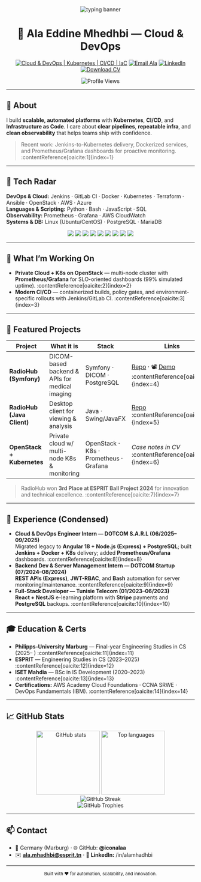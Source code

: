 <!-- Profile README for github.com/iconalaa -->

<div align="center">

<img src="https://readme-typing-svg.demolab.com/?lines=Cloud%20%26%20DevOps%20Engineer;Kubernetes%20%7C%20CI%2FCD%20%7C%20IaC;Automation%20%E2%80%A2%20Reliability%20%E2%80%A2%20Observability&font=Fira%20Code&center=true&width=820&height=45&color=00BFFF&vCenter=true&size=22&pause=1200" alt="typing banner" />

<br/>

# 🚀 Ala Eddine Mhedhbi — Cloud & DevOps

[![Cloud & DevOps | Kubernetes | CI/CD | IaC](https://img.shields.io/badge/Cloud_&_DevOps_%7C_Kubernetes_%7C_CI%2FCD_%7C_IaC-0A0A0A?style=for-the-badge&logo=linux&logoColor=white)](#)
<a href="mailto:ala.mhadhbi@esprit.tn"><img alt="Email Ala" src="https://img.shields.io/badge/Email-ala.mhadhbi%40esprit.tn-D14836?style=for-the-badge&logo=gmail&logoColor=white"></a>
<a href="https://www.linkedin.com/in/alamhadhbi"><img alt="LinkedIn" src="https://img.shields.io/badge/LinkedIn-Ala%20Eddine%20Mhedhbi-0A66C2?style=for-the-badge&logo=linkedin&logoColor=white"></a>
<a href="https://raw.githubusercontent.com/iconalaa/iconalaa/main/Ala-Eddine-Mhedhbi-CV.pdf"><img alt="Download CV" src="https://img.shields.io/badge/Download_CV-4285F4?style=for-the-badge&logo=adobeacrobatreader&logoColor=white"></a>

<img src="https://komarev.com/ghpvc/?username=iconalaa&label=Profile%20Views&color=0e75b6&style=flat" alt="Profile Views" />

</div>

---

## 💬 About
I build **scalable, automated platforms** with **Kubernetes**, **CI/CD**, and **Infrastructure as Code**. I care about **clear pipelines**, **repeatable infra**, and **clean observability** that helps teams ship with confidence.

> Recent work: Jenkins-to-Kubernetes delivery, Dockerized services, and Prometheus/Grafana dashboards for proactive monitoring. :contentReference[oaicite:1]{index=1}

---

## 🔧 Tech Radar

**DevOps & Cloud:** Jenkins · GitLab CI · Docker · Kubernetes · Terraform · Ansible · OpenStack · AWS · Azure  
**Languages & Scripting:** Python · Bash · JavaScript · SQL  
**Observability:** Prometheus · Grafana · AWS CloudWatch  
**Systems & DB:** Linux (Ubuntu/CentOS) · PostgreSQL · MariaDB

<p align="center">
<img src="https://img.shields.io/badge/AWS-FF9900?style=for-the-badge&logo=amazon-aws&logoColor=white"/>
<img src="https://img.shields.io/badge/Azure-0072C6?style=for-the-badge&logo=microsoftazure&logoColor=white"/>
<img src="https://img.shields.io/badge/OpenStack-ED1944?style=for-the-badge&logo=openstack&logoColor=white"/>
<img src="https://img.shields.io/badge/Docker-2496ED?style=for-the-badge&logo=docker&logoColor=white"/>
<img src="https://img.shields.io/badge/Kubernetes-326CE5?style=for-the-badge&logo=kubernetes&logoColor=white"/>
<img src="https://img.shields.io/badge/Terraform-7B42BC?style=for-the-badge&logo=terraform&logoColor=white"/>
<img src="https://img.shields.io/badge/Ansible-EE0000?style=for-the-badge&logo=ansible&logoColor=white"/>
<img src="https://img.shields.io/badge/Prometheus-E6522C?style=for-the-badge&logo=prometheus&logoColor=white"/>
<img src="https://img.shields.io/badge/Grafana-F46800?style=for-the-badge&logo=grafana&logoColor=white"/>
</p>

---

## 🧰 What I’m Working On
- **Private Cloud + K8s on OpenStack** — multi-node cluster with **Prometheus/Grafana** for SLO-oriented dashboards (99% simulated uptime). :contentReference[oaicite:2]{index=2}  
- **Modern CI/CD** — containerized builds, policy gates, and environment-specific rollouts with Jenkins/GitLab CI. :contentReference[oaicite:3]{index=3}

---

## 🧪 Featured Projects

| Project | What it is | Stack | Links |
|---|---|---|---|
| **RadioHub (Symfony)** | DICOM-based backend & APIs for medical imaging | Symfony · DICOM · PostgreSQL | [Repo](https://github.com/iconalaa/RadioHub-Symfony) · 📽️ [Demo](https://youtu.be/LrfAykPBK2I?si=DmxpDMW5Iv97mNU3) :contentReference[oaicite:4]{index=4} |
| **RadioHub (Java Client)** | Desktop client for viewing & analysis | Java · Swing/JavaFX | [Repo](https://github.com/iconalaa/RadioHub-Java) :contentReference[oaicite:5]{index=5} |
| **OpenStack + Kubernetes** | Private cloud w/ multi-node K8s & monitoring | OpenStack · K8s · Prometheus · Grafana | *Case notes in CV* :contentReference[oaicite:6]{index=6} |

> RadioHub won **3rd Place at ESPRIT Ball Project 2024** for innovation and technical excellence. :contentReference[oaicite:7]{index=7}

---

## 💼 Experience (Condensed)
- **Cloud & DevOps Engineer Intern — DOTCOM S.A.R.L (06/2025–09/2025)**  
  Migrated legacy to **Angular 18 + Node.js (Express) + PostgreSQL**; built **Jenkins + Docker + K8s** delivery; added **Prometheus/Grafana** dashboards. :contentReference[oaicite:8]{index=8}
- **Backend Dev & Server Management Intern — DOTCOM Startup (07/2024–08/2024)**  
  **REST APIs (Express)**, **JWT-RBAC**, and **Bash** automation for server monitoring/maintenance. :contentReference[oaicite:9]{index=9}
- **Full-Stack Developer — Tunisie Telecom (01/2023–06/2023)**  
  **React + NestJS** e-learning platform with **Stripe** payments and **PostgreSQL** backups. :contentReference[oaicite:10]{index=10}

---

## 🎓 Education & Certs
- **Philipps-University Marburg** — Final-year Engineering Studies in CS (2025– ) :contentReference[oaicite:11]{index=11}  
- **ESPRIT** — Engineering Studies in CS (2023–2025) :contentReference[oaicite:12]{index=12}  
- **ISET Mahdia** — BSc in IS Development (2020–2023) :contentReference[oaicite:13]{index=13}  
- **Certifications:** AWS Academy Cloud Foundations · CCNA SRWE · DevOps Fundamentals (IBM). :contentReference[oaicite:14]{index=14}

---

## 📈 GitHub Stats
<div align="center">
  <img src="https://github-readme-stats.vercel.app/api?username=iconalaa&show_icons=true&theme=tokyonight&hide_border=true" height="170" alt="GitHub stats"/>
  <img src="https://github-readme-stats.vercel.app/api/top-langs/?username=iconalaa&layout=compact&theme=tokyonight&hide_border=true" height="170" alt="Top languages"/>
  <br/>
  <img src="https://github-readme-streak-stats.herokuapp.com/?user=iconalaa&theme=tokyonight&hide_border=true" alt="GitHub Streak"/>
  <br/>
  <img src="https://github-profile-trophy.vercel.app/?username=iconalaa&theme=algolia&no-frame=true&column=7" alt="GitHub Trophies"/>
</div>

---

## 📫 Contact
- 📍 Germany (Marburg) · 🌐 GitHub: **@iconalaa**  
- ✉️ **ala.mhadhbi@esprit.tn** · 💼 **LinkedIn:** /in/alamhadhbi

---

<div align="center">
  <sub>Built with ❤️ for automation, scalability, and innovation.</sub>
</div>

<!--
References:
- Typing banner: https://github.com/DenverCoder1/readme-typing-svg
- Shields: https://shields.io
- Stats cards: https://github.com/anuraghazra/github-readme-stats
- Streak: https://github.com/denvercoder1/github-readme-streak-stats
- Trophies: https://github.com/ryo-ma/github-profile-trophy
-->
